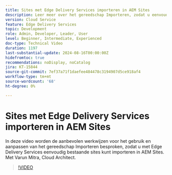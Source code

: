 ```yaml
---
title: Sites met Edge Delivery Services importeren in AEM Sites
description: Leer meer over het gereedschap Importeren, zodat u eenvoudig sites met Edge Delivery Services kunt importeren in AEM Sites.
version: Cloud Service
feature: Edge Delivery Services
topic: Development
role: Admin, Developer, Leader, User
level: Beginner, Intermediate, Experienced
doc-type: Technical Video
duration: 1197
last-substantial-update: 2024-08-16T00:00:00Z
hidefromtoc: true
recommendations: noDisplay, noCatalog
jira: KT-15844
source-git-commit: 7ef37a71f1daefee484478c3194907d5ce918af4
workflow-type: tm+mt
source-wordcount: '68'
ht-degree: 0%

---
```



# Sites met Edge Delivery Services importeren in AEM Sites

In deze video worden de aanbevolen werkwijzen voor het gebruik en aanpassen van het gereedschap Importeren besproken, zodat u met Edge Delivery Services eenvoudig bestaande sites kunt importeren in AEM Sites. Met Varun Mitra, Cloud Architect.

>[!VIDEO](https://video.tv.adobe.com/v/3431603/?learn=on)
